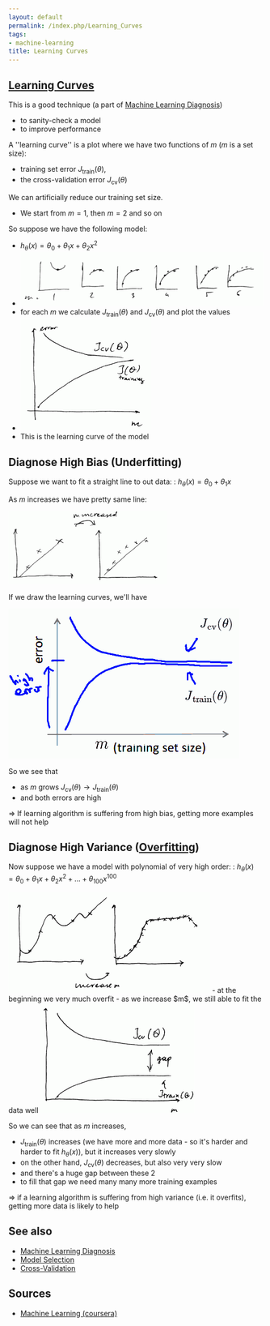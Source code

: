 ```yaml
---
layout: default
permalink: /index.php/Learning_Curves
tags:
- machine-learning
title: Learning Curves
---
```

## [Learning Curves](Learning_Curves)
This is a good technique (a part of [Machine Learning Diagnosis](Machine_Learning_Diagnosis))
- to sanity-check a model 
- to improve performance 

A ''learning curve'' is a plot where we have two functions of $m$ ($m$ is a set size): 
- training set error $J_{\text{train}}(\theta)$, 
- the cross-validation error $J_{\text{cv}}(\theta)$


We can artificially reduce our training set size. 
- We start from $m = 1$, then $m = 2$ and so on 

So suppose we have the following model:
- $h_{\theta}(x) = \theta_0 + \theta_1 x + \theta_2 x^2$
- <img src="https://raw.githubusercontent.com/alexeygrigorev/wiki-figures/master/legacy/learning-curves-trainingset-red.png" alt="Image">
- for each $m$ we calculate $J_{\text{train}}(\theta)$ and $J_{\text{cv}}(\theta)$ and plot the values  
- <img src="https://raw.githubusercontent.com/alexeygrigorev/wiki-figures/master/legacy/learning-curves-grow.png" alt="Image">
- This is the learning curve of the model


## Diagnose High Bias (Underfitting)
Suppose we want to fit a straight line to out data: 
: $h_{\theta}(x) = \theta_0 + \theta_1 x$

As $m$ increases we have pretty same line: 

<img src="https://raw.githubusercontent.com/alexeygrigorev/wiki-figures/master/legacy/learning-curves-lin.png" alt="Image">

If we draw the learning curves, we'll have 

<img src="https://raw.githubusercontent.com/alexeygrigorev/wiki-figures/master/legacy/learning-curves-lin2.png" alt="Image">

So we see that 
- as $m$ grows $J_{\text{cv}}(\theta) \to J_{\text{train}}(\theta)$
- and both errors are high 

$\Rightarrow$
If learning algorithm is suffering from high bias, getting more examples will not help

## Diagnose High Variance ([Overfitting](Overfitting))
Now suppose we have a model with polynomial of very high order: 
: $h_{\theta}(x) = \theta_0 + \theta_1 x + \theta_2 x^2 + ... + \theta_{100} x^{100}$

<img src="https://raw.githubusercontent.com/alexeygrigorev/wiki-figures/master/legacy/learning-curves-overfit1.png" alt="Image">
- at the beginning we very much overfit
- as we increase $m$, we still able to fit the data well


<img src="https://raw.githubusercontent.com/alexeygrigorev/wiki-figures/master/legacy/learning-curves-overfit2.png" alt="Image">

So we can see that as $m$ increases,
- $J_{\text{train}}(\theta)$ increases (we have more and more data - so it's harder and harder to fit $h_{\theta}(x)$), but it increases very slowly 
- on the other hand, $J_{\text{cv}}(\theta)$ decreases, but also very very slow 
- and there's a huge gap between these 2
- to fill that gap we need many many more training examples

$\Rightarrow$ if a learning algorithm is suffering from high variance (i.e. it overfits), getting more data is likely to help




## See also
- [Machine Learning Diagnosis](Machine_Learning_Diagnosis)
- [Model Selection](Model_Selection)
- [Cross-Validation](Cross-Validation)


## Sources
- [Machine Learning (coursera)](Machine_Learning_(coursera))
